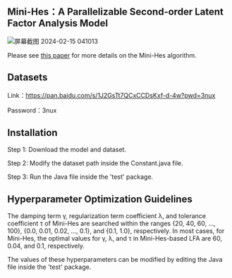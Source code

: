 ## Mini-Hes：A Parallelizable Second-order Latent Factor Analysis Model

![屏幕截图 2024-02-15 041013](https://github.com/Goallow/Mini-Hes/assets/23376459/7e909dbf-72f7-4ac5-b25b-17254fb461b3)

Please see [this paper](https://arxiv.org/abs/2402.11948) for more details on the Mini-Hes algorithm.

## Datasets
Link：https://pan.baidu.com/s/1J2GsTt7QCxCCDsKxf-d-4w?pwd=3nux 

Password：3nux 

## Installation
Step 1: Download the model and dataset.

Step 2: Modify the dataset path inside the Constant.java file.

Step 3: Run the Java file inside the 'test' package.

## Hyperparameter Optimization Guidelines

The damping term γ, regularization term coefficient λ, and tolerance coefficient τ of Mini-Hes are searched within the ranges {20, 40, 60, …, 100}, {0.0, 0.01, 0.02, …, 0.1}, and {0.1, 1.0}, respectively. In most cases, for Mini-Hes, the optimal values for γ, λ, and τ in Mini-Hes-based LFA are 60, 0.04, and 0.1, respectively.

The values of these hyperparameters can be modified by editing the Java file inside the 'test' package.
